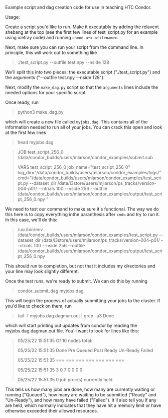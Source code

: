 Example script and dag creation code for use in teaching HTC Condor.


Usage:

Create a script you'd like to run. Make it executably by adding the relavent shebang at the top (see the first few lines of test_script.py for an example using icetray code) and running `chmod u+x <filename>`.

Next, make sure you can run your script from the command line. In principle, this will work out to something like
> ./test_script.py --outfile test.npy --nside 128

We'll split this into two pieces: the executable script ("./test_script.py") and the arguments ("--outfile test.npy --nside 128").

Next, modify the `make_dag.py` script so that the `arguments` lines include the needed options for your specific script.

Once ready, run
> python3 make_dag.py

which will create a new file called `myjobs.dag`. This contains all of the information needed to run all of your jobs. You can crack this open and look at the first few lines
> head myjobs.dag

>JOB test_script_256_0 /data/condor_builds/users/mlarson/condor_examples/submit.sub
>
>VARS test_script_256_0  job_name="test_script_256_0"  log_dir="/data/condor_builds/users/mlarson/condor_examples/logs/"  cmd="/data/condor_builds/users/mlarson/condor_examples/test_script.py --dataset_dir /data/i3store/users/mjlarson/ps_tracks/version-004-p01/ --ntrials 100 --nside 256 --outfile /data/condor_builds/users/mlarson/condor_examples/output/test_script_256_0.npy " 

We need to test our command to make sure it's functional. The way we do this here is to copy everything inthe paranthesis after `cmd=` and try to run it. In this case, we'll do this:
> /usr/bin/env /data/condor_builds/users/mlarson/condor_examples/test_script.py --dataset_dir /data/i3store/users/mjlarson/ps_tracks/version-004-p01/ --ntrials 100 --nside 256 --outfile /data/condor_builds/users/mlarson/condor_examples/output/test_script_256_0.npy

This should run to completion, but not that it includes my directories and your line may look slightly different.

Once the test runs, we're ready to submit. We can do this by running
> condor_submit_dag myjobs.dag

This will begin the process of actually submitting your jobs to the cluster. If you'd like to check on them, run
> tail -f myjobs.dag.dagman.out | grep -a3 Done

which will start printing out updates from condor by reading the myjobs.dag.dagman.out file. You'll want to look for lines like this:
> 05/25/22 15:51:35 Of 10 nodes total:
>
> 05/25/22 15:51:35  Done     Pre   Queued    Post   Ready   Un-Ready   Failed
> 
> 05/25/22 15:51:35   ===     ===      ===     ===     ===        ===      ===
> 
> 05/25/22 15:51:35     3       0        7       0       0          0        0
> 
> 05/25/22 15:51:35 0 job proc(s) currently held

This tells us how many jobs are done, how many are currently waiting or running ("Queued"), how many are waiting to be submitted ("Ready" and "Un-Ready"), and how many have failed ("Failed"). It'll also tell you if any are held, which normally indicates that they have hit a memory limit or have otherwise exceeded their allowed resources.


